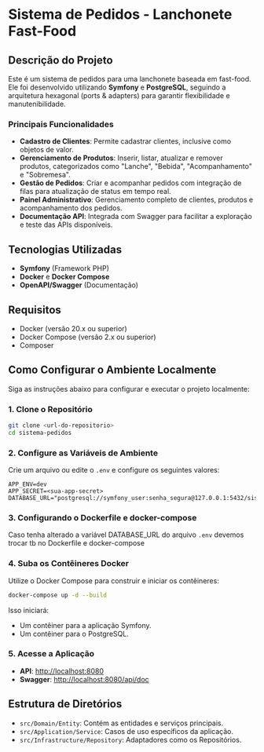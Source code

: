 # Sistema de Pedidos - Lanchonete Fast-Food

## Descrição do Projeto
Este é um sistema de pedidos para uma lanchonete baseada em fast-food. Ele foi desenvolvido utilizando **Symfony** e **PostgreSQL**, seguindo a arquitetura hexagonal (ports & adapters) para garantir flexibilidade e manutenibilidade.

### Principais Funcionalidades
- **Cadastro de Clientes**: Permite cadastrar clientes, inclusive como objetos de valor.
- **Gerenciamento de Produtos**: Inserir, listar, atualizar e remover produtos, categorizados como "Lanche", "Bebida", "Acompanhamento" e "Sobremesa".
- **Gestão de Pedidos**: Criar e acompanhar pedidos com integração de filas para atualização de status em tempo real.
- **Painel Administrativo**: Gerenciamento completo de clientes, produtos e acompanhamento dos pedidos.
- **Documentação API**: Integrada com Swagger para facilitar a exploração e teste das APIs disponíveis.

## Tecnologias Utilizadas
- **Symfony** (Framework PHP)
- **Docker** e **Docker Compose**
- **OpenAPI/Swagger** (Documentação)

## Requisitos
- Docker (versão 20.x ou superior)
- Docker Compose (versão 2.x ou superior)
- Composer

## Como Configurar o Ambiente Localmente
Siga as instruções abaixo para configurar e executar o projeto localmente:

### 1. Clone o Repositório
```bash
git clone <url-do-repositorio>
cd sistema-pedidos
```

### 2. Configure as Variáveis de Ambiente
Crie um arquivo ou edite o `.env` e configure os seguintes valores:
```env
APP_ENV=dev
APP_SECRET=<sua-app-secret>
DATABASE_URL="postgresql://symfony_user:senha_segura@127.0.0.1:5432/sistema_pedidos"
```

### 3. Configurando o Dockerfile e docker-compose
Caso tenha alterado a variável DATABASE_URL do arquivo `.env` devemos trocar tb no Dockerfile e docker-compose

### 4. Suba os Contêineres Docker
Utilize o Docker Compose para construir e iniciar os contêineres:
```bash
docker-compose up -d --build
```
Isso iniciará:
- Um contêiner para a aplicação Symfony.
- Um contêiner para o PostgreSQL.

### 5. Acesse a Aplicação
- **API**: [http://localhost:8080](http://localhost:8080)
- **Swagger**: [http://localhost:8080/api/doc](http://localhost:8080/api/doc)

## Estrutura de Diretórios
- `src/Domain/Entity`: Contém as entidades e serviços principais.
- `src/Application/Service`: Casos de uso específicos da aplicação.
- `src/Infrastructure/Repository`: Adaptadores como os Repositórios.

